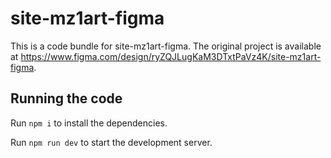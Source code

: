 
  # site-mz1art-figma

  This is a code bundle for site-mz1art-figma. The original project is available at https://www.figma.com/design/ryZQJLugKaM3DTxtPaVz4K/site-mz1art-figma.

  ## Running the code

  Run `npm i` to install the dependencies.

  Run `npm run dev` to start the development server.
  